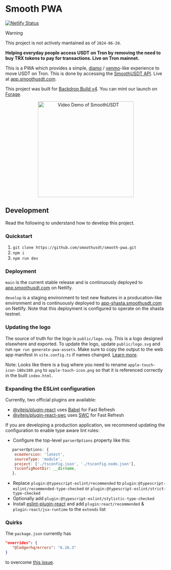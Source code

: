# Smooth PWA

[![Netlify Status](https://api.netlify.com/api/v1/badges/f16f0d2d-8bf1-4289-a098-5b2a735f6944/deploy-status)](https://app.netlify.com/sites/smoothusdt/deploys)

> [!WARNING]
> This project is not actively mantained as of `2024-06-20`.

**Helping everyday people access USDT on Tron by removing the need to buy TRX tokens to pay for transactions. Live on Tron mainnet.**

This is a PWA which provides a simple, [diamo](https://daimo.com/) / [venmo](https://venmo.com/)-like experience to move USDT on Tron. This is done by accessing the [SmoothUSDT API](https://info.smoothusdt.com/). Live at [app.smoothusdt.com](https://app.smoothusdt.com/).

This project was built for [Backdrop Build v4](https://backdropbuild.com/builds/v5/smooth-usdt-9bha). You can mint our launch on [Forage](https://forage.xyz/p/01HZFS5B2Q10SKC66K4A4MEDJP).

<p align="center">
   <a href="https://youtu.be/IigIIiMYoXc?si=1Cfj4Ap3hfKm13a0" target="_blank" " align="center">
      <img src="https://img.youtube.com/vi/IigIIiMYoXc/hqdefault.jpg" alt="Video Demo of SmoothUSDT" width="300">
   </a>
</p>

## Development

Read the following to understand how to develop this project.

### Quickstart

1. `git clone https://github.com/smoothusdt/smooth-pwa.git`
2. `npm i`
3. `npm run dev`

### Deployment

`main` is the current stable release and is continuously deployed to [app.smoothusdt.com](https://app.smoothusdt.com/) on Netlify.

`develop` is a staging environment to test new features in a producation-like environment and is continuously deployed to [app-shasta.smoothusdt.com](https://app-shasta.smoothusdt.com) on Netlify. Note that this deployment is configured to operate on the shasta testnet.

### Updating the logo

The source of truth for the logo is `public/logo.svg`. This is a logo designed elsewhere and exported. To update the logo, update `public/logo.svg` and run `npm run generate-pwa-assets`. Make sure to copy the output to the web app manifest in `vite.config.ts` if names changed. [Learn more](https://vite-pwa-org.netlify.app/assets-generator/cli.html).

Note: Looks like there is a bug where you need to rename `apple-touch-icon-180x180.png` to `apple-touch-icon.png` so that it is referenced correctly in the built `index.html`.

### Expanding the ESLint configuration

Currently, two official plugins are available:

- [@vitejs/plugin-react](https://github.com/vitejs/vite-plugin-react/blob/main/packages/plugin-react/README.md) uses [Babel](https://babeljs.io/) for Fast Refresh
- [@vitejs/plugin-react-swc](https://github.com/vitejs/vite-plugin-react-swc) uses [SWC](https://swc.rs/) for Fast Refresh

If you are developing a production application, we recommend updating the configuration to enable type aware lint rules:

- Configure the top-level `parserOptions` property like this:

```js
   parserOptions: {
    ecmaVersion: 'latest',
    sourceType: 'module',
    project: ['./tsconfig.json', './tsconfig.node.json'],
    tsconfigRootDir: __dirname,
   },
```

- Replace `plugin:@typescript-eslint/recommended` to `plugin:@typescript-eslint/recommended-type-checked` or `plugin:@typescript-eslint/strict-type-checked`
- Optionally add `plugin:@typescript-eslint/stylistic-type-checked`
- Install [eslint-plugin-react](https://github.com/jsx-eslint/eslint-plugin-react) and add `plugin:react/recommended` & `plugin:react/jsx-runtime` to the `extends` list

### Quirks

The `package.json` currently has

```json
"overrides": {
   "@ledgerhq/errors": "6.16.3"
}
```

to overcome [this issue](https://github.com/anza-xyz/wallet-adapter/pull/949).
